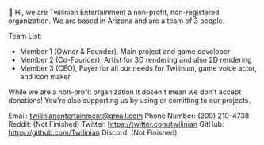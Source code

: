 
👋 Hi, we are Twilinian Entertainment a non-profit, non-registered organization. We are based in Arizona and are a team of 3 people.

Team List:
  
  - Member 1 (Owner & Founder), Main project and game developer
  - Member 2 (Co-Founder), Artist for 3D rendering and also 2D rendering
  - Member 3 (CEO), Payer for all our needs for Twilinian, game voice actor, and icon maker

While we are a non-profit organization it dosen't mean we don't accept donations! You're also supporting us by using or comitting to our projects.

Email: twilinianentertainment@gmail.com
Phone Number: (209) 210-4738
Reddit: (Not Finished)
Twitter: https://twitter.com/twilinian
GitHub: https://github.com/Twilinian
Discord: (Not Finished)
